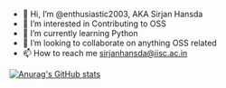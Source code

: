 - 👋 Hi, I’m @enthusiastic2003, AKA Sirjan Hansda
- 👀 I’m interested in Contributing to OSS
- 🌱 I’m currently learning Python
- 💞️ I’m looking to collaborate on anything OSS related  
- 📫 How to reach me  sirjanhansda@iisc.ac.in

<!---
enthusiastic2003/enthusiastic2003 is a ✨ special ✨ repository because its `README.md` (this file) appears on your GitHub profile.
You can click the Preview link to take a look at your changes.
--->
[![Anurag's GitHub stats](https://github-readme-stats.vercel.app/api?username=enthusiastic2003&theme=dracula)](https://github.com/anuraghazra/github-readme-stats)

